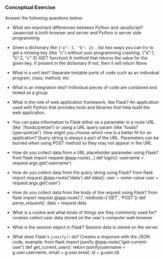 ### Conceptual Exercise

Answer the following questions below:

- What are important differences between Python and JavaScript?
  Javascript is both browser and server and Python is server side programming

- Given a dictionary like ``{"a": 1, "b": 2}``: , list two ways you
  can try to get a missing key (like "c") *without* your programming
  crashing.
  {"a":1, "b":2, "c":3} (GET function)
  A method that returns the value for the given key, if present in the dictionary
  If not, then it will return None

- What is a unit test?
  Separate testable parts of code such as an individual program, class, method, etc

- What is an integration test?
  Individual pieces of code are combined and tested as a group

- What is the role of web application framework, like Flask?
  An application used with Python that provides tools and libraries that help build the web application.

- You can pass information to Flask either as a parameter in a route URL
  (like '/foods/pretzel') or using a URL query param (like
  'foods?type=pretzel'). How might you choose which one is a better fit
  for an application?
  Query string is always a part of the URL. Parameters can be burried when using POST method so they may not appear in the URL

- How do you collect data from a URL placeholder parameter using Flask?
  from flask import request
  @app.route(...)
  def login():
    username = request.args.get('username')

- How do you collect data from the query string using Flask?
  from flask import request
  @app.route('/data')
  def data():
    user = some-value
    user = request.args.get('user')

- How do you collect data from the body of the request using Flask?
  from flask import request
  @app.route('/', methods=['GET', 'POST'])
  def parse_request():
    data = request.data

- What is a cookie and what kinds of things are they commonly used for?
  cookies collect user data stored on the user's computer web browser

- What is the session object in Flask?
  Session data is stored on the server

- What does Flask's `jsonify()` do?
  Creates a response with the JSON code, example:
  from flask import jsonify
  @app.route('/get-current-user')
  def get_current_user():
    return jsonify(username = g.user.username, email = g.user.email, id = g.user.id)

